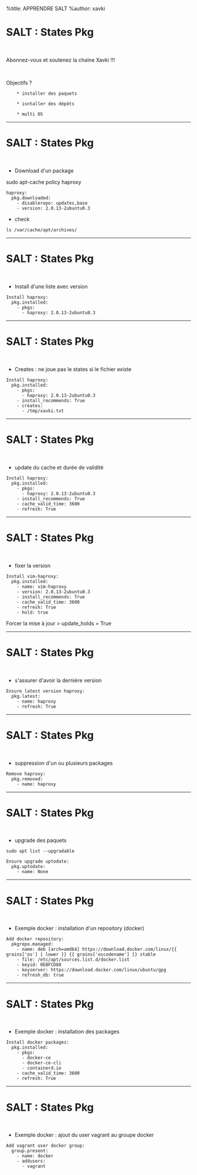 %title: APPRENDRE SALT
%author: xavki


# SALT : States Pkg

<br>

Abonnez-vous et soutenez la chaine Xavki !!!

<br>


Objectifs ?

		* installer des paquets

		* isntaller des dépôts

		* multi OS

---------------------------------------------------------------------------------------

# SALT : States Pkg


<br>

* Download d'un package

sudo apt-cache policy haproxy

```
haproxy:
  pkg.downloaded:
    - disablerepo: updates,base
    - version: 2.0.13-2ubuntu0.3
```

* check

```
ls /var/cache/apt/archives/
```

---------------------------------------------------------------------------------------

# SALT : States Pkg

<br>

* Install d'une liste avec version

```
Install haproxy:
  pkg.installed:
    - pkgs:
      - haproxy: 2.0.13-2ubuntu0.3
```

---------------------------------------------------------------------------------------

# SALT : States Pkg

<br>

* Creates : ne joue pas le states si le fichier existe

```
Install haproxy:
  pkg.installed:
    - pkgs:
      - haproxy: 2.0.13-2ubuntu0.3
    - install_recommends: True
    - creates:
      - /tmp/xavki.txt
```

---------------------------------------------------------------------------------------

# SALT : States Pkg

<br>

* update du cache et durée de validité

```
Install haproxy:
  pkg.installed:
    - pkgs:
      - haproxy: 2.0.13-2ubuntu0.3
    - install_recommends: True
    - cache_valid_time: 3600
    - refresh: True
```

---------------------------------------------------------------------------------------

# SALT : States Pkg

<br>

* fixer la version

```
Install vim-haproxy:
  pkg.installed:
    - name: vim-haproxy
    - version: 2.0.13-2ubuntu0.3
    - install_recommends: True
    - cache_valid_time: 3600
    - refresh: True
    - hold: true
```

Forcer la mise à jour  > update_holds = True

---------------------------------------------------------------------------------------

# SALT : States Pkg

<br>

* s'assurer d'avoir la dernière version

```
Ensure latest version haproxy:
  pkg.latest:
    - name: haproxy
    - refresh: True
```

---------------------------------------------------------------------------------------

# SALT : States Pkg

<br>

* suppression d'un ou plusieurs packages

```
Remove haproxy:
  pkg.removed:
    - name: haproxy
```

---------------------------------------------------------------------------------------

# SALT : States Pkg

<br>

* upgrade des paquets

```
sudo apt list --upgradable

Ensure upgrade uptodate:
  pkg.uptodate:
    - name: None
```

---------------------------------------------------------------------------------------

# SALT : States Pkg

<br>

* Exemple docker : installation d'un repository (docker) 

```
Add docker repository:
  pkgrepo.managed:
    - name: deb [arch=amd64] https://download.docker.com/linux/{{ grains['os'] | lower }} {{ grains['oscodename'] }} stable
    - file: /etc/apt/sources.list.d/docker.list
    - keyid: 0EBFCD88
    - keyserver: https://download.docker.com/linux/ubuntu/gpg
    - refresh_db: true
```

---------------------------------------------------------------------------------------

# SALT : States Pkg

<br>

* Exemple docker : installation des packages

```
Install docker packages:
  pkg.installed:
    - pkgs:
      - docker-ce
      - docker-ce-cli
      - containerd.io
    - cache_valid_time: 3600
    - refresh: True
```

---------------------------------------------------------------------------------------

# SALT : States Pkg

<br>

* Exemple docker : ajout du user vagrant au groupe docker

```
Add vagrant user docker group:
  group.present:
    - name: docker
    - addusers:
      - vagrant
```

